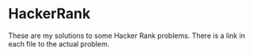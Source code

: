 # HackerRank

These are my solutions to some Hacker Rank problems. There is a link in each file to the actual problem.
